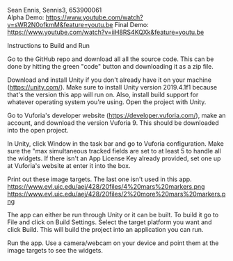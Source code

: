 Sean Ennis, Sennis3, 653900061 <br />
Alpha Demo: https://www.youtube.com/watch?v=sWR2N0ofkmM&feature=youtu.be
Final Demo: https://www.youtube.com/watch?v=iiH8RS4KQXk&feature=youtu.be


Instructions to Build and Run

Go to the GitHub repo and download all all the source code. This can be done by hitting the green "code" button and downloading it as a zip file.

Download and install Unity if you don't already have it on your machine (https://unity.com/). Make sure to install Unity version 2019.4.1f1 because that's the version this app will run on. Also, install build support for whatever operating system you're using. Open the project with Unity.

Go to Vuforia's developer website (https://developer.vuforia.com/), make an account, and download the version Vuforia 9. This should be downloaded into the open project.

In Unity, click Window in the task bar and go to Vuforia configuration. Make sure the "max simultaneous tracked fields are set to at least 5 to handle all the widgets. If there isn't an App License Key already provided, set one up at Vuforia's website at enter it into the box.

Print out these image targets. The last one isn't used in this app.
https://www.evl.uic.edu/aej/428/20files/4%20mars%20markers.png
https://www.evl.uic.edu/aej/428/20files/2%20more%20mars%20markers.png

The app can either be run through Unity or it can be built. To build it go to File and click on Build Settings. Select the target platform you want and click Build. This will build the project into an application you can run.

Run the app. Use a camera/webcam on your device and point them at the image targets to see the widgets.

